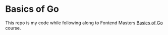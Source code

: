 # Basics of Go

This repo is my code while following along to Fontend Masters
[Basics of Go](https://frontendmasters.com/courses/go-basics/) course.
